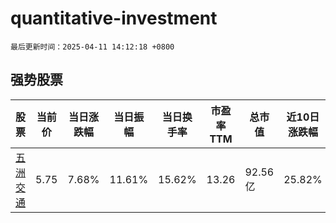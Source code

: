 # quantitative-investment

`最后更新时间：2025-04-11 14:12:18 +0800`

## 强势股票

|股票|当前价|当日涨跌幅|当日振幅|当日换手率|市盈率TTM|总市值|近10日涨跌幅|
|----|----|----|----|----|----|----|----|
|[五洲交通](https://xueqiu.com/S/SH600368)|5.75|7.68%|11.61%|15.62%|13.26|92.56亿|25.82%|
